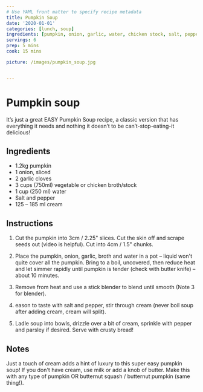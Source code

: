 ```yaml
---
# Use YAML front matter to specify recipe metadata
title: Pumpkin Soup
date: '2020-01-01'
categories: [lunch, soup]
ingredients: [pumpkin, onion, garlic, water, chicken stock, salt, pepper, cream]
servings: 6
prep: 5 mins
cook: 15 mins

picture: /images/pumpkin_soup.jpg


---
```


# Pumpkin soup

It’s just a great EASY Pumpkin Soup recipe, a classic version that has everything it needs and nothing it doesn’t to be can’t-stop-eating-it delicious!

## Ingredients

- 1.2kg pumpkin
- 1 onion, sliced
- 2 garlic cloves
- 3 cups (750ml) vegetable or chicken broth/stock
- 1 cup (250 ml) water
- Salt and pepper
- 125 – 185 ml cream

## Instructions

1. Cut the pumpkin into 3cm / 2.25" slices. Cut the skin off and scrape seeds out (video is helpful). Cut into 4cm / 1.5" chunks.

2. Place the pumpkin, onion, garlic, broth and water in a pot – liquid won't quite cover all the pumpkin. Bring to a boil, uncovered, then reduce heat and let simmer rapidly until pumpkin is tender (check with butter knife) – about 10 minutes.

3. Remove from heat and use a stick blender to blend until smooth (Note 3 for blender).

4. eason to taste with salt and pepper, stir through cream (never boil soup after adding cream, cream will split). 

5. Ladle soup into bowls, drizzle over a bit of cream, sprinkle with pepper and parsley if desired. Serve with crusty bread!


## Notes
Just a touch of cream adds a hint of luxury to this super easy pumpkin soup! If you don't have cream, use milk or add a knob of butter. Make this with any type of pumpkin OR butternut squash / butternut pumpkin (same thing!).